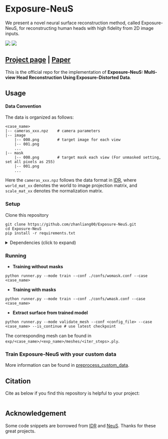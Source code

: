 # Exposure-NeuS
We present a novel neural surface reconstruction method, called Exposure-NeuS, for reconstructing human heads with high fidelity from 2D image inputs.

![](./static/intro_1_compressed.gif)
![](./static/intro_2_compressed.gif)

## [Project page]() |  [Paper]()
This is the official repo for the implementation of **Exposure-NeuS: Multi-view Head Reconstruction
Using Exposure-Distorted Data**.

## Usage

#### Data Convention
The data is organized as follows:

```
<case_name>
|-- cameras_xxx.npz    # camera parameters
|-- image
    |-- 000.png        # target image for each view
    |-- 001.png
    ...
|-- mask
    |-- 000.png        # target mask each view (For unmasked setting, set all pixels as 255)
    |-- 001.png
    ...
```

Here the `cameras_xxx.npz` follows the data format in [IDR](https://github.com/lioryariv/idr/blob/main/DATA_CONVENTION.md), where `world_mat_xx` denotes the world to image projection matrix, and `scale_mat_xx` denotes the normalization matrix.

### Setup

Clone this repository

```shell
git clone https://github.com/zhanliang00/Exposure-NeuS.git
cd Exposure-NeuS
pip install -r requirements.txt
```

<details>
  <summary> Dependencies (click to expand) </summary>

  - torch==1.8.0
  - opencv_python==4.5.2.52
  - trimesh==3.9.8 
  - numpy==1.19.2
  - pyhocon==0.3.57
  - icecream==2.1.0
  - tqdm==4.50.2
  - scipy==1.7.0
  - PyMCubes==0.1.2

</details>

### Running

- **Training without masks**

```shell
python runner.py --mode train --conf ./confs/womask.conf --case <case_name>
```

- **Training with masks**

```shell
python runner.py --mode train --conf ./confs/wmask.conf --case <case_name>
```

- **Extract surface from trained model** 

```shell
python runner.py --mode validate_mesh --conf <config_file> --case <case_name> --is_continue # use latest checkpoint
```

The corresponding mesh can be found in `exp/<case_name>/<exp_name>/meshes/<iter_steps>.ply`.

### Train Exposure-NeuS with your custom data

More information can be found in [preprocess_custom_data](https://github.com/Totoro97/NeuS/tree/main/preprocess_custom_data).

## Citation

Cite as below if you find this repository is helpful to your project:

```

```

## Acknowledgement

Some code snippets are borrowed from [IDR](https://github.com/lioryariv/idr) and [NeuS](https://github.com/Totoro97/NeuS). Thanks for these great projects.
